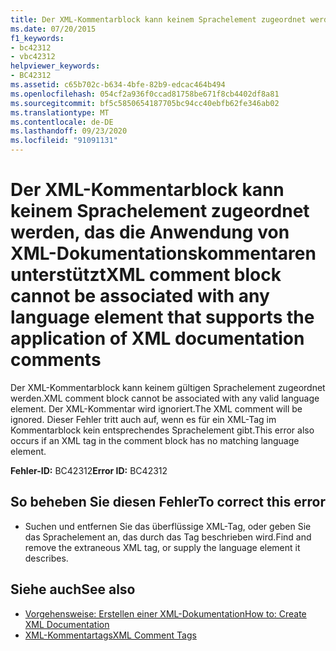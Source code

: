 ```yaml
---
title: Der XML-Kommentarblock kann keinem Sprachelement zugeordnet werden, das die Anwendung von XML-Dokumentationskommentaren unterstützt
ms.date: 07/20/2015
f1_keywords:
- bc42312
- vbc42312
helpviewer_keywords:
- BC42312
ms.assetid: c65b702c-b634-4bfe-82b9-edcac464b494
ms.openlocfilehash: 054cf2a936f0ccad81758be671f8cb4402df8a81
ms.sourcegitcommit: bf5c5850654187705bc94cc40ebfb62fe346ab02
ms.translationtype: MT
ms.contentlocale: de-DE
ms.lasthandoff: 09/23/2020
ms.locfileid: "91091131"
---
```

# <a name="xml-comment-block-cannot-be-associated-with-any-language-element-that-supports-the-application-of-xml-documentation-comments"></a><span data-ttu-id="1a30a-102">Der XML-Kommentarblock kann keinem Sprachelement zugeordnet werden, das die Anwendung von XML-Dokumentationskommentaren unterstützt</span><span class="sxs-lookup"><span data-stu-id="1a30a-102">XML comment block cannot be associated with any language element that supports the application of XML documentation comments</span></span>

<span data-ttu-id="1a30a-103">Der XML-Kommentarblock kann keinem gültigen Sprachelement zugeordnet werden.</span><span class="sxs-lookup"><span data-stu-id="1a30a-103">XML comment block cannot be associated with any valid language element.</span></span> <span data-ttu-id="1a30a-104">Der XML-Kommentar wird ignoriert.</span><span class="sxs-lookup"><span data-stu-id="1a30a-104">The XML comment will be ignored.</span></span> <span data-ttu-id="1a30a-105">Dieser Fehler tritt auch auf, wenn es für ein XML-Tag im Kommentarblock kein entsprechendes Sprachelement gibt.</span><span class="sxs-lookup"><span data-stu-id="1a30a-105">This error also occurs if an XML tag in the comment block has no matching language element.</span></span>  
  
 <span data-ttu-id="1a30a-106">**Fehler-ID:** BC42312</span><span class="sxs-lookup"><span data-stu-id="1a30a-106">**Error ID:** BC42312</span></span>  
  
## <a name="to-correct-this-error"></a><span data-ttu-id="1a30a-107">So beheben Sie diesen Fehler</span><span class="sxs-lookup"><span data-stu-id="1a30a-107">To correct this error</span></span>  
  
- <span data-ttu-id="1a30a-108">Suchen und entfernen Sie das überflüssige XML-Tag, oder geben Sie das Sprachelement an, das durch das Tag beschrieben wird.</span><span class="sxs-lookup"><span data-stu-id="1a30a-108">Find and remove the extraneous XML tag, or supply the language element it describes.</span></span>  
  
## <a name="see-also"></a><span data-ttu-id="1a30a-109">Siehe auch</span><span class="sxs-lookup"><span data-stu-id="1a30a-109">See also</span></span>

- [<span data-ttu-id="1a30a-110">Vorgehensweise: Erstellen einer XML-Dokumentation</span><span class="sxs-lookup"><span data-stu-id="1a30a-110">How to: Create XML Documentation</span></span>](../programming-guide/program-structure/how-to-create-xml-documentation.md)
- [<span data-ttu-id="1a30a-111">XML-Kommentartags</span><span class="sxs-lookup"><span data-stu-id="1a30a-111">XML Comment Tags</span></span>](../language-reference/xmldoc/index.md)
